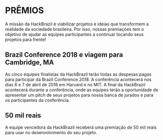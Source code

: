 # PRÊMIOS

A missão da HackBrazil é viabilizar projetos e ideias que transformem a realidade da sociedade brasileira.
Por isso, nossas premiações tem o objetivo de ajudar as equipes participantes a continuar tocando seus projetos para frente!

## Brazil Conference 2018 e viagem para Cambridge, MA
As cinco equipes finalistas da HackBrazil terão todas as despesas pagas para participar da Brazil Conference 2018.
A conferência acontecerá nos dias 6 e 7 de abril de 2018 em Harvard e no MIT.
A final da HackBrazil acontecerá durante a conferência, onde as equipes terão a oportunidade de apresentar um pitch
de seus projetos para nossa banca de jurados e para os participantes da conferência.

## 50 mil reais
A equipe vencedora da HackBrazil receberá uma premiação de 50 mil reais para usar no desenvolvimento do seu projeto.
